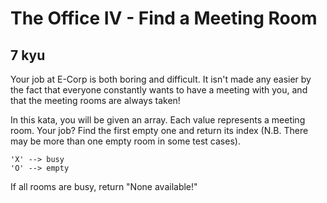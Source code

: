 # The Office IV - Find a Meeting Room
## 7 kyu

Your job at E-Corp is both boring and difficult. It isn't made any easier by the fact that everyone constantly wants to have a meeting with you, and that the meeting rooms are always taken!

In this kata, you will be given an array. Each value represents a meeting room. Your job? Find the first empty one and return its index (N.B. There may be more than one empty room in some test cases).
```
'X' --> busy
'O' --> empty
```

If all rooms are busy, return "None available!"